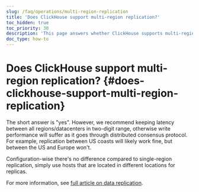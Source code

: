 ```yaml
---
slug: /faq/operations/multi-region-replication
title: 'Does ClickHouse support multi-region replication?'
toc_hidden: true
toc_priority: 30
description: 'This page answers whether ClickHouse supports multi-region replication'
doc_type: how-to
---
```


# Does ClickHouse support multi-region replication? {#does-clickhouse-support-multi-region-replication}

The short answer is "yes". However, we recommend keeping latency between all regions/datacenters in two-digit range, otherwise write performance will suffer as it goes through distributed consensus protocol. For example, replication between US coasts will likely work fine, but between the US and Europe won't.

Configuration-wise there's no difference compared to single-region replication, simply use hosts that are located in different locations for replicas.

For more information, see [full article on data replication](../../engines/table-engines/mergetree-family/replication.md).
